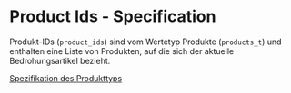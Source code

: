 # Product Ids - Specification

Produkt-IDs (`product_ids`) sind vom Wertetyp Produkte (`products_t`) und enthalten eine Liste von Produkten, auf die sich der aktuelle Bedrohungsartikel bezieht.

[Spezifikation des Produkttyps](types/products-spec.de.md)
